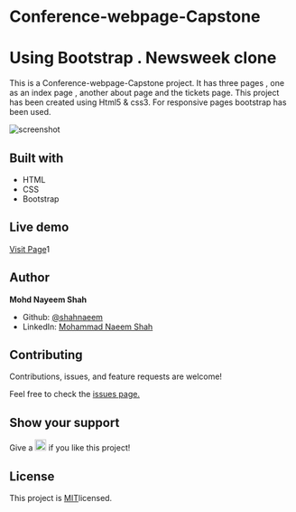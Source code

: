 # Conference-webpage-Capstone
# Using Bootstrap . Newsweek clone
This is a Conference-webpage-Capstone project.
It has three pages , one as an index page , another about page and the tickets page.
This project has been created using Html5 & css3. For responsive pages bootstrap has been used.

![screenshot](../assets/screenshot.jpeg)

<h2>Built with</h2>
<ul>
  <li>HTML</li>
  <li>CSS</li>
  <li>Bootstrap</li>
</ul>

<h2>Live demo</h2>
<a href="https://mricanho.github.io/Using-Bootstrap/">Visit Page</a>1

<h2>Author</h2>
<p><strong>Mohd Nayeem Shah</strong></p>
<ul>
  <li>Github: <a href="https://github.com/shahnaeem">@shahnaeem</a>
  <li>LinkedIn: <a href="https://linkedin.com/in/mohd-nayeem-shah-97a590152">Mohammad Naeem Shah</a></li>
</ul>
  
<h2>Contributing</h2>
<p>Contributions, issues, and feature requests are welcome!<p>
<p>Feel free to check the <a href="https://github.com/shahnaeem/Conference-webpage-Capstone/issues/1">issues page.</a></p>
 
<h2>Show your support</h2>
<p> Give a 
  <g-emoji class="g-emoji" alias="star" fallback-src="https://github.githubassets.com/images/icons/emoji/unicode/2b50.png"><img class="emoji" alt="star" height="20" width="20" src="https://github.githubassets.com/images/icons/emoji/unicode/2b50.png"></g-emoji>
  if you like this project!</p>
  
<h2>License</h2>
  <p>This project is <a href="https://github.com/shahnaeem/Conference-webpage-Capstone/LICENSE">MIT</a>licensed.<p>
